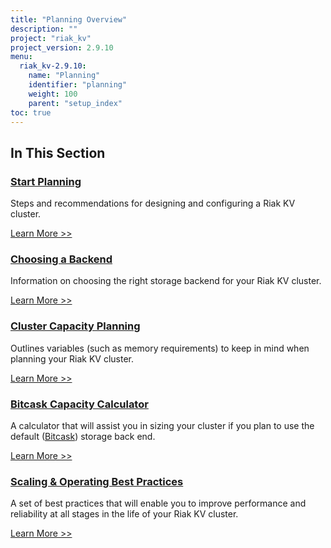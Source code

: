 ```yaml
---
title: "Planning Overview"
description: ""
project: "riak_kv"
project_version: 2.9.10
menu:
  riak_kv-2.9.10:
    name: "Planning"
    identifier: "planning"
    weight: 100
    parent: "setup_index"
toc: true
---
```


[plan start]: ./start
[plan backend]: ./backend
[plan cluster capacity]: ./cluster-capacity
[plan bitcask capacity]: ./bitcask-capacity-calc
[plan backend bitcask]: ./backend/bitcask
[plan best practices]: ./best-practices
[plan future]: ./future

## In This Section

### [Start Planning][plan start]

Steps and recommendations for designing and configuring a Riak KV cluster.

[Learn More >>][plan start]

### [Choosing a Backend][plan backend]

Information on choosing the right storage backend for your Riak KV cluster.

[Learn More >>][plan backend]

### [Cluster Capacity Planning][plan cluster capacity]

Outlines variables (such as memory requirements) to keep in mind when planning your Riak KV cluster.

[Learn More >>][plan cluster capacity]

### [Bitcask Capacity Calculator][plan bitcask capacity]

A calculator that will assist you in sizing your cluster if you plan to use the default ([Bitcask][plan backend bitcask]) storage back end.

[Learn More >>][plan bitcask capacity]

### [Scaling & Operating Best Practices][plan best practices]

A set of best practices that will enable you to improve performance and reliability at all stages in the life of your Riak KV cluster.

[Learn More >>][plan best practices]






